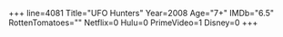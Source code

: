 +++
line=4081
Title="UFO Hunters"
Year=2008
Age="7+"
IMDb="6.5"
RottenTomatoes=""
Netflix=0
Hulu=0
PrimeVideo=1
Disney=0
+++

